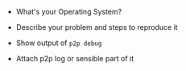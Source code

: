 * What's your Operating System? 

* Describe your problem and steps to reproduce it

* Show output of `p2p debug`

* Attach p2p log or sensible part of it